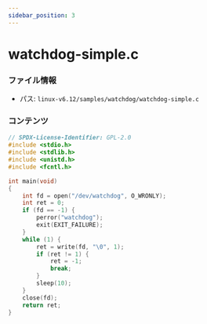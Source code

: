 ```yaml
---
sidebar_position: 3
---
```

# watchdog-simple.c

### ファイル情報

- パス: `linux-v6.12/samples/watchdog/watchdog-simple.c`

### コンテンツ

```c
// SPDX-License-Identifier: GPL-2.0
#include <stdio.h>
#include <stdlib.h>
#include <unistd.h>
#include <fcntl.h>

int main(void)
{
	int fd = open("/dev/watchdog", O_WRONLY);
	int ret = 0;
	if (fd == -1) {
		perror("watchdog");
		exit(EXIT_FAILURE);
	}
	while (1) {
		ret = write(fd, "\0", 1);
		if (ret != 1) {
			ret = -1;
			break;
		}
		sleep(10);
	}
	close(fd);
	return ret;
}

```
